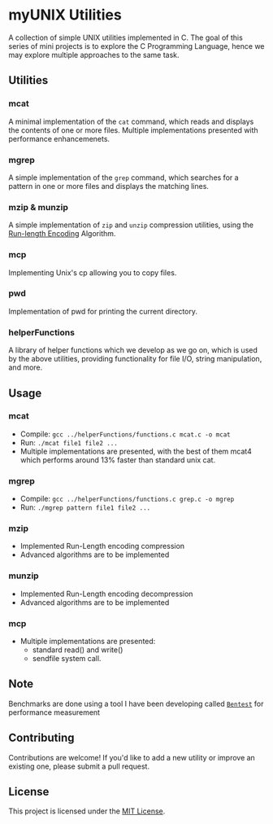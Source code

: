 # myUNIX Utilities

A collection of simple UNIX utilities implemented in C.
The goal of this series of mini projects is to explore the C Programming Language, hence we may explore multiple approaches to the same task.

## Utilities

### mcat

A minimal implementation of the `cat` command, which reads and displays the contents of one or more files.
Multiple implementations presented with performance enhancemenets.

### mgrep

A simple implementation of the `grep` command, which searches for a pattern in one or more files and displays the matching lines.

### mzip & munzip
A simple implementation of `zip` and `unzip` compression utilities, using the [Run-length Encoding](https://en.wikipedia.org/wiki/Run-length_encoding) Algorithm.

### mcp
Implementing Unix's cp allowing you to copy files.

### pwd
Implementation of pwd for printing the current directory.

### helperFunctions

A library of helper functions which we develop as we go on, which is used by the above utilities, providing functionality for file I/O, string manipulation, and more.

## Usage

### mcat

* Compile: `gcc ../helperFunctions/functions.c mcat.c -o mcat`
* Run: `./mcat file1 file2 ...`
* Multiple implementations are presented, with the best of them mcat4 which performs around 13% faster than standard unix cat.

### mgrep

* Compile: `gcc ../helperFunctions/functions.c grep.c -o mgrep`
* Run: `./mgrep pattern file1 file2 ...`

### mzip
* Implemented Run-Length encoding compression
* Advanced algorithms are to be implemented

### munzip
* Implemented Run-Length encoding decompression
* Advanced algorithms are to be implemented

### mcp
* Multiple implementations are presented:
  - standard read() and write()
  - sendfile system call.

## Note
Benchmarks are done using a tool I have been developing called [`Bentest`](https://github.com/MaroB05/Bentest) for performance measurement

## Contributing
Contributions are welcome! If you'd like to add a new utility or improve an existing one, please submit a pull request.

## License

This project is licensed under the [MIT License](https://opensource.org/licenses/MIT).
